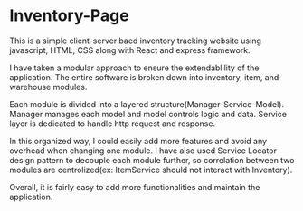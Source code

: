 # Inventory-Page
 This is a simple client-server baed inventory tracking website using javascript, HTML, CSS along with React and express framework.
 
 I have taken a modular approach to ensure the extendablility of the application. The entire software is broken down into inventory, item, and warehouse modules. 
 
 Each module is divided into a layered structure(Manager-Service-Model). Manager manages each model and model controls logic and data. Service layer is dedicated to handle http request and response. 
 
 In this organized way, I could easily add more features and avoid any overhead when changing one module. I have also used Service Locator design pattern to decouple each module further, so correlation between two modules are centrolized(ex: ItemService should not interact with Inventory). 
 
 Overall, it is fairly easy to add more functionalities and maintain the application.

